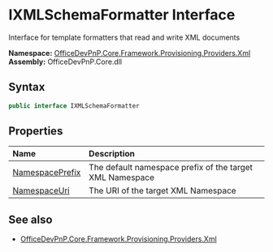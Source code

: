 # IXMLSchemaFormatter Interface  
 Interface for template formatters that read and write XML documents   

**Namespace:** [OfficeDevPnP.Core.Framework.Provisioning.Providers.Xml](OfficeDevPnP.Core.Framework.Provisioning.Providers.Xml.md)  
**Assembly:** OfficeDevPnP.Core.dll  
## Syntax
```C#
public interface IXMLSchemaFormatter
```
## Properties
|**Name**|**Description**|
|:-----|:-----|
| [NamespacePrefix](OfficeDevPnP.Core.Framework.Provisioning.Providers.Xml.IXMLSchemaFormatter.NamespacePrefix.md) | The default namespace prefix of the target XML Namespace
| [NamespaceUri](OfficeDevPnP.Core.Framework.Provisioning.Providers.Xml.IXMLSchemaFormatter.NamespaceUri.md) | The URI of the target XML Namespace
## See also
- [OfficeDevPnP.Core.Framework.Provisioning.Providers.Xml](OfficeDevPnP.Core.Framework.Provisioning.Providers.Xml.md)
